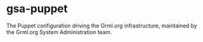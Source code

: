 gsa-puppet
==========

The Puppet configuration driving the Grml.org infrastructure,
maintained by the Grml.org System Administration team.
